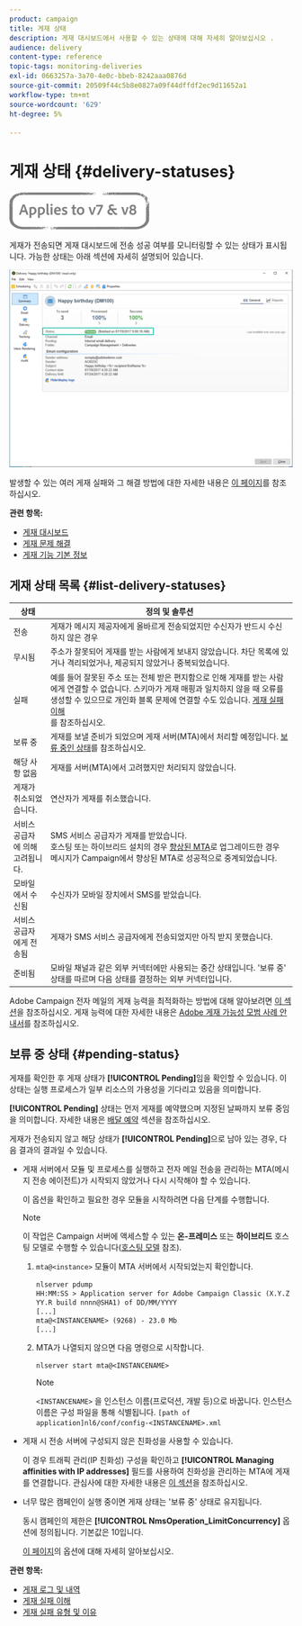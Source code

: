 ```yaml
---
product: campaign
title: 게재 상태
description: 게재 대시보드에서 사용할 수 있는 상태에 대해 자세히 알아보십시오 .
audience: delivery
content-type: reference
topic-tags: monitoring-deliveries
exl-id: 0663257a-3a70-4e0c-bbeb-8242aaa0876d
source-git-commit: 20509f44c5b8e0827a09f44dffdf2ec9d11652a1
workflow-type: tm+mt
source-wordcount: '629'
ht-degree: 5%

---
```


# 게재 상태 {#delivery-statuses}

![](../../assets/common.svg)

<!--ajouter intro 

ajouter screenshot -->

게재가 전송되면 게재 대시보드에 전송 성공 여부를 모니터링할 수 있는 상태가 표시됩니다. 가능한 상태는 아래 섹션에 자세히 설명되어 있습니다.

![](assets/delivery-status.png)

발생할 수 있는 여러 게재 실패와 그 해결 방법에 대한 자세한 내용은 [이 페이지](understanding-delivery-failures.md)를 참조하십시오.

**관련 항목:**

* [게재 대시보드](delivery-dashboard.md)
* [게재 문제 해결](delivery-troubleshooting.md)
* [게재 기능 기본 정보](about-deliverability.md)

## 게재 상태 목록 {#list-delivery-statuses}

<table> 
 <thead> 
  <tr> 
   <th> 상태<br /> </th> 
   <th> 정의 및 솔루션<br /> </th> 
  </tr> 
 </thead> 
 <tbody> 
  <tr> 
   <td> 전송<br /> </td> 
   <td> 게재가 메시지 제공자에게 올바르게 전송되었지만 수신자가 반드시 수신하지 않은 경우<br /> </td> 
  </tr> 
  <tr> 
   <td> 무시됨<br /> </td> 
   <td> 주소가 잘못되어 게재를 받는 사람에게 보내지 않았습니다. 차단 목록에 있거나 격리되었거나, 제공되지 않았거나 중복되었습니다. <br /> </td> 
  </tr> 
  <tr> 
   <td> 실패<br /> </td> 
   <td> 예를 들어 잘못된 주소 또는 전체 받은 편지함으로 인해 게재를 받는 사람에게 연결할 수 없습니다. 스키마가 게재 매핑과 일치하지 않을 때 오류를 생성할 수 있으므로 개인화 블록 문제에 연결할 수도 있습니다. <a href="understanding-delivery-failures.md" target="_blank">게재 실패 이해</a><br /> 를 참조하십시오. </td> 
  </tr>
  <tr> 
   <td> 보류 중<br /> </td> 
   <td> 게재를 보낼 준비가 되었으며 게재 서버(MTA)에서 처리할 예정입니다. <a href="#pending-status" target="_blank">보류 중인 상태</a>를 참조하십시오.<br /> </td> 
  </tr> 
  <tr> 
   <td> 해당 사항 없음<br /> </td> 
   <td> 게재를 서버(MTA)에서 고려했지만 처리되지 않았습니다.<br /> </td> 
  </tr>  
  <tr> 
   <td> 게재가 취소되었습니다.<br /> </td> 
   <td> 연산자가 게재를 취소했습니다.<br /> </td> 
  </tr> 
  <tr> 
   <td> 서비스 공급자<br />에 의해 고려됩니다. </td> 
   <td> SMS 서비스 공급자가 게재를 받았습니다.<br /> 호스팅 또는 하이브리드 설치의 경우  <a href="sending-with-enhanced-mta.md" target="_blank">향상된 MTA</a>로 업그레이드한 경우 메시지가 Campaign에서 향상된 MTA로 성공적으로 중계되었습니다.</td> 
  </tr> 
  <tr> 
   <td> 모바일<br />에서 수신됨 </td> 
   <td> 수신자가 모바일 장치에서 SMS를 받았습니다.<br /> </td> 
  </tr>
  <tr> 
   <td> 서비스 공급자<br />에게 전송됨 </td> 
   <td> 게재가 SMS 서비스 공급자에게 전송되었지만 아직 받지 못했습니다.<br />
   </td> 
  </tr> 
  <tr> 
   <td> 준비됨<br /> </td> 
   <td> 모바일 채널과 같은 외부 커넥터에만 사용되는 중간 상태입니다. '보류 중' 상태를 따르며 다음 상태를 결정하는 외부 커넥터입니다.<br /> </td> 
  </tr> 
 </tbody> 
</table>

Adobe Campaign 전자 메일의 게재 능력을 최적화하는 방법에 대해 알아보려면 [이 섹션](about-deliverability.md)을 참조하십시오. 게재 능력에 대한 자세한 내용은 [Adobe 게재 가능성 모범 사례 안내서](https://experienceleague.adobe.com/docs/deliverability-learn/deliverability-best-practice-guide/introduction.html?lang=ko)를 참조하십시오.

## 보류 중 상태 {#pending-status}

게재를 확인한 후 게재 상태가 **[!UICONTROL Pending]**&#x200B;임을 확인할 수 있습니다. 이 상태는 실행 프로세스가 일부 리소스의 가용성을 기다리고 있음을 의미합니다.

**[!UICONTROL Pending]** 상태는 먼저 게재를 예약했으며 지정된 날짜까지 보류 중임을 의미합니다. 자세한 내용은 [배달 예약](steps-sending-the-delivery.md#scheduling-the-delivery-sending) 섹션을 참조하십시오.

게재가 전송되지 않고 해당 상태가 **[!UICONTROL Pending]**&#x200B;으로 남아 있는 경우, 다음 결과의 결과일 수 있습니다.

* 게재 서버에서 모듈 및 프로세스를 실행하고 전자 메일 전송을 관리하는 MTA(메시지 전송 에이전트)가 시작되지 않았거나 다시 시작해야 할 수 있습니다.

   이 옵션을 확인하고 필요한 경우 모듈을 시작하려면 다음 단계를 수행합니다.

   >[!NOTE]
   >
   >이 작업은 Campaign 서버에 액세스할 수 있는 **온-프레미스** 또는 **하이브리드** 호스팅 모델로 수행할 수 있습니다([호스팅 모델](../../installation/using/hosting-models.md) 참조).

   1. `mta@<instance>` 모듈이 MTA 서버에서 시작되었는지 확인합니다.

      ```
      nlserver pdump
      HH:MM:SS > Application server for Adobe Campaign Classic (X.Y.Z YY.R build nnnn@SHA1) of DD/MM/YYYY
      [...]
      mta@<INSTANCENAME> (9268) - 23.0 Mb
      [...]
      ```

   1. MTA가 나열되지 않으면 다음 명령으로 시작합니다.

      ```
      nlserver start mta@<INSTANCENAME>
      ```

      >[!NOTE]
      >
      >`<INSTANCENAME>` 을 인스턴스 이름(프로덕션, 개발 등)으로 바꿉니다. 인스턴스 이름은 구성 파일을 통해 식별됩니다. `[path of application]nl6/conf/config-<INSTANCENAME>.xml`

* 게재 시 전송 서버에 구성되지 않은 친화성을 사용할 수 있습니다.

   이 경우 트래픽 관리(IP 친화성) 구성을 확인하고 **[!UICONTROL Managing affinities with IP addresses]** 필드를 사용하여 친화성을 관리하는 MTA에 게재를 연결합니다. 관심사에 대한 자세한 내용은 [이 섹션](../../installation/using/configure-delivery-settings.md)을 참조하십시오.

* 너무 많은 캠페인이 실행 중이면 게재 상태는 &#39;보류 중&#39; 상태로 유지됩니다.

   동시 캠페인의 제한은 **[!UICONTROL NmsOperation_LimitConcurrency]** 옵션에 정의됩니다. 기본값은 10입니다.

   [이 페이지](../../installation/using/configuring-campaign-options.md)의 옵션에 대해 자세히 알아보십시오.


**관련 항목:**

* [게재 로그 및 내역](#delivery-logs-and-history)
* [게재 실패 이해](understanding-delivery-failures.md)
* [게재 실패 유형 및 이유](understanding-delivery-failures.md#delivery-failure-types-and-reasons)
